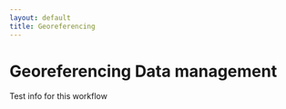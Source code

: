 ```yaml
---
layout: default
title: Georeferencing
---
```


# Georeferencing Data management

Test info for this workflow
